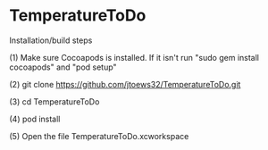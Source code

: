 # TemperatureToDo

Installation/build steps

(1) Make sure Cocoapods is installed. If it isn't run "sudo gem install cocoapods" and "pod setup"

(2) git clone https://github.com/jtoews32/TemperatureToDo.git

(3) cd TemperatureToDo

(4) pod install

(5) Open the file TemperatureToDo.xcworkspace


